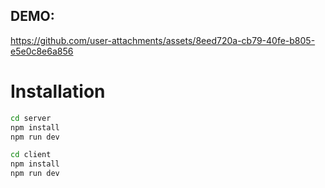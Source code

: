 ## DEMO:

https://github.com/user-attachments/assets/8eed720a-cb79-40fe-b805-e5e0c8e6a856

# Installation

```bash
cd server
npm install
npm run dev

cd client
npm install
npm run dev

```
